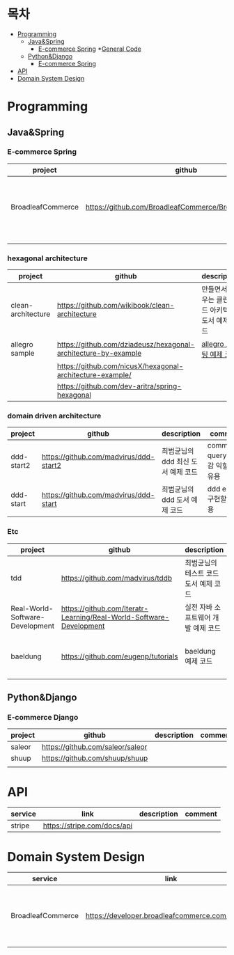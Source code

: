 # 목차
* [Programming](#Programming)
  *   [Java&Spring](#Java&Spring)
      *   [E-commerce Spring](#E-commerce-Spring)
      *[General Code](#General-Code)
  *   [Python&Django](#Python&Django)
      *   [E-commerce Spring](#E-commerce-Django)
* [API](#API)
* [Domain System Design](#Domain-System-Design)

# Programming 
## Java&Spring
### E-commerce Spring
| project | github | description | comment |
|---------|--------|-----|-----|
|BroadleafCommerce         |https://github.com/BroadleafCommerce/BroadleafCommerce        |   -  |e-commerce 구현할 때 네이밍, 구조 등을 참고하기 유용|
|         |        |     ||
|         |        |     ||

### hexagonal architecture
| project | github | description | comment|
|---------|--------|-----|-----|
|clean-architecture        |https://github.com/wikibook/clean-architecture     |만들면서 배우는 클린 코드 아키텍처 도서 예제 코드|헥사고날 템플릿 잡을 때 유용|
|allegro sample |https://github.com/dziadeusz/hexagonal-architecture-by-example|[allegro 포스팅 예제 코드](https://blog.allegro.tech/2020/05/hexagonal-architecture-by-example.html)|
||https://github.com/nicusX/hexagonal-architecture-example/||카프카포함|
||https://github.com/dev-aritra/spring-hexagonal|||



### domain driven architecture
| project | github | description | comment|
|---------|--------|-----|-----|
|ddd-start2         |https://github.com/madvirus/ddd-start2          |최범균님의 ddd 최신 도서 예제 코드|command-query 패턴 감 익힐 때 유용|
|ddd-start         |        https://github.com/madvirus/ddd-start    |최범균님의 ddd 도서 예제 코드|ddd entity 구현할 때 유용|

### Etc
| project | github | description | comment|
|---------|--------|-----|-----|
|tdd      |https://github.com/madvirus/tddb     |최범균님의 테스트 코드 도서 예제 코드|junit tc 작성할 때 유용|
|Real-World-Software-Development|https://github.com/Iteratr-Learning/Real-World-Software-Development|실전 자바 소프트웨어 개발 예제 코드|-|
|baeldung|https://github.com/eugenp/tutorials|baeldung 예제 코드|일단 다운받아두고 코드 검색하기 유용|




## Python&Django
### E-commerce Django
| project | github | description |comment|
|---------|--------|-----|-----|
|saleor         |https://github.com/saleor/saleor        |     ||
|shuup         |https://github.com/shuup/shuup        |     ||
|         |        |     ||

# API 
| service | link | description |comment|
|---------|--------|-----|-----|
|  stripe       | https://stripe.com/docs/api       |     ||


# Domain System Design
| service | link | description |comment|
|---------|--------|-----|-----|
|  BroadleafCommerce       | https://developer.broadleafcommerce.com/services       | BroadleafCommerce 서비스 구현 설명    |e-commerce 도메인 지식 및 구현 방법을 파악하기 유용|
